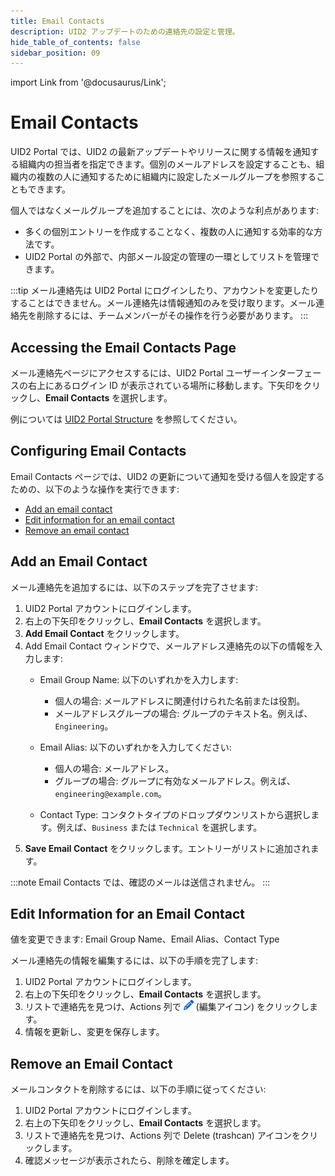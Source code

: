 ```yaml
---
title: Email Contacts
description: UID2 アップデートのための連絡先の設定と管理。
hide_table_of_contents: false
sidebar_position: 09
---
```


import Link from '@docusaurus/Link';

# Email Contacts

UID2 Portal では、UID2 の最新アップデートやリリースに関する情報を通知する組織内の担当者を指定できます。個別のメールアドレスを設定することも、組織内の複数の人に通知するために組織内に設定したメールグループを参照することもできます。

個人ではなくメールグループを追加することには、次のような利点があります:
- 多くの個別エントリーを作成することなく、複数の人に通知する効率的な方法です。
- UID2 Portal の外部で、内部メール設定の管理の一環としてリストを管理できます。

:::tip
メール連絡先は UID2 Portal にログインしたり、アカウントを変更したりすることはできません。メール連絡先は情報通知のみを受け取ります。メール連絡先を削除するには、チームメンバーがその操作を行う必要があります。
:::

## Accessing the Email Contacts Page

メール連絡先ページにアクセスするには、UID2 Portal ユーザーインターフェースの右上にあるログイン ID が表示されている場所に移動します。下矢印をクリックし、**Email Contacts** を選択します。

例については [UID2 Portal Structure](portal-overview.md#uid2-portal-structure) を参照してください。

## Configuring Email Contacts

Email Contacts ページでは、UID2 の更新について通知を受ける個人を設定するための、以下のような操作を実行できます:

- [Add an email contact](#add-an-email-contact)
- [Edit information for an email contact](#edit-information-for-an-email-contact)
- [Remove an email contact](#remove-an-email-contact)

## Add an Email Contact

メール連絡先を追加するには、以下のステップを完了させます:

1. UID2 Portal アカウントにログインします。
1. 右上の下矢印をクリックし、**Email Contacts** を選択します。
1. **Add Email Contact** をクリックします。
2. Add Email Contact ウィンドウで、メールアドレス連絡先の以下の情報を入力します:
   - Email Group Name: 以下のいずれかを入力します:
   
     - 個人の場合: メールアドレスに関連付けられた名前または役割。
     - メールアドレスグループの場合: グループのテキスト名。例えば、`Engineering`。
   - Email Alias: 以下のいずれかを入力してください:
   
     - 個人の場合: メールアドレス。
     - グループの場合: グループに有効なメールアドレス。例えば、`engineering@example.com`。
   - Contact Type: コンタクトタイプのドロップダウンリストから選択します。例えば、`Business` または `Technical` を選択します。
3. **Save Email Contact** をクリックします。エントリーがリストに追加されます。

:::note
Email Contacts では、確認のメールは送信されません。
:::

## Edit Information for an Email Contact

値を変更できます: Email Group Name、Email Alias、Contact Type

メール連絡先の情報を編集するには、以下の手順を完了します:

1. UID2 Portal アカウントにログインします。
1. 右上の下矢印をクリックし、**Email Contacts** を選択します。
1. リストで連絡先を見つけ、Actions 列で ![the Edit icon](images/icon-pencil-solid.png) (編集アイコン) をクリックします。
1. 情報を更新し、変更を保存します。

## Remove an Email Contact

メールコンタクトを削除するには、以下の手順に従ってください:

1. UID2 Portal アカウントにログインします。
1. 右上の下矢印をクリックし、**Email Contacts** を選択します。
1. リストで連絡先を見つけ、Actions 列で Delete (trashcan) アイコンをクリックします。
1. 確認メッセージが表示されたら、削除を確定します。